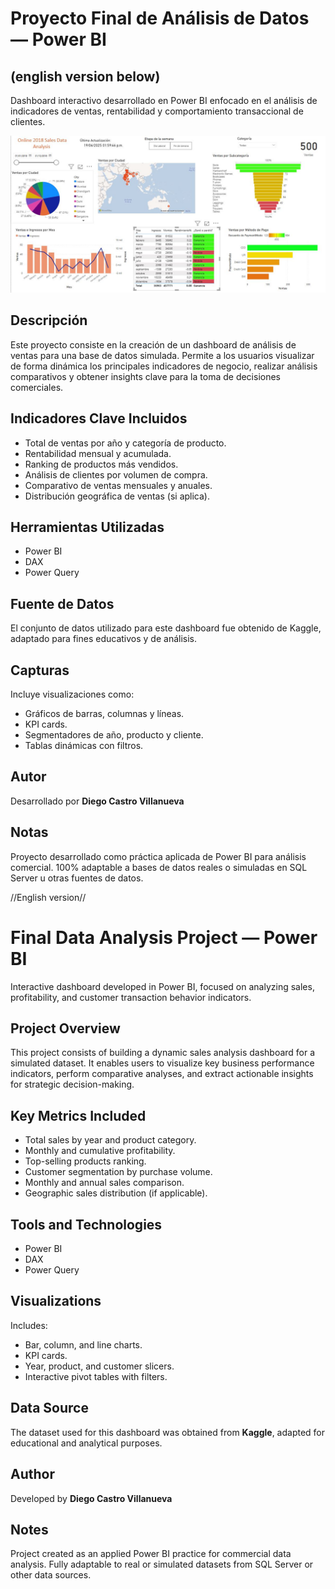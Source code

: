 # Proyecto Final de Análisis de Datos — Power BI 
## (english version below)

Dashboard interactivo desarrollado en Power BI enfocado en el análisis de indicadores de ventas, rentabilidad y comportamiento transaccional de clientes.

![alt text](https://github.com/diegocastrovi/Portafolio_Data_Diego_Castro/blob/main/Data_Analysis_Projects/POWER_BI_Online_Sales_Analysis/Dashboard_Online_sales.JPG)

## Descripción

Este proyecto consiste en la creación de un dashboard de análisis de ventas para una base de datos simulada. Permite a los usuarios visualizar de forma dinámica los principales indicadores de negocio, realizar análisis comparativos y obtener insights clave para la toma de decisiones comerciales.

## Indicadores Clave Incluidos

- Total de ventas por año y categoría de producto.
- Rentabilidad mensual y acumulada.
- Ranking de productos más vendidos.
- Análisis de clientes por volumen de compra.
- Comparativo de ventas mensuales y anuales.
- Distribución geográfica de ventas (si aplica).

## Herramientas Utilizadas

- Power BI
- DAX
- Power Query

## Fuente de Datos
El conjunto de datos utilizado para este dashboard fue obtenido de Kaggle, adaptado para fines educativos y de análisis.

## Capturas

Incluye visualizaciones como:
- Gráficos de barras, columnas y líneas.
- KPI cards.
- Segmentadores de año, producto y cliente.
- Tablas dinámicas con filtros.

## Autor

Desarrollado por **Diego Castro Villanueva**  

## Notas

Proyecto desarrollado como práctica aplicada de Power BI para análisis comercial. 100% adaptable a bases de datos reales o simuladas en SQL Server u otras fuentes de datos.



//English version//

# Final Data Analysis Project — Power BI

Interactive dashboard developed in Power BI, focused on analyzing sales, profitability, and customer transaction behavior indicators.

## Project Overview

This project consists of building a dynamic sales analysis dashboard for a simulated dataset. It enables users to visualize key business performance indicators, perform comparative analyses, and extract actionable insights for strategic decision-making.

## Key Metrics Included

- Total sales by year and product category.
- Monthly and cumulative profitability.
- Top-selling products ranking.
- Customer segmentation by purchase volume.
- Monthly and annual sales comparison.
- Geographic sales distribution (if applicable).

## Tools and Technologies

- Power BI
- DAX
- Power Query

## Visualizations

Includes:
- Bar, column, and line charts.
- KPI cards.
- Year, product, and customer slicers.
- Interactive pivot tables with filters.

## Data Source

The dataset used for this dashboard was obtained from **Kaggle**, adapted for educational and analytical purposes.

## Author

Developed by **Diego Castro Villanueva**  

## Notes

Project created as an applied Power BI practice for commercial data analysis. Fully adaptable to real or simulated datasets from SQL Server or other data sources.

